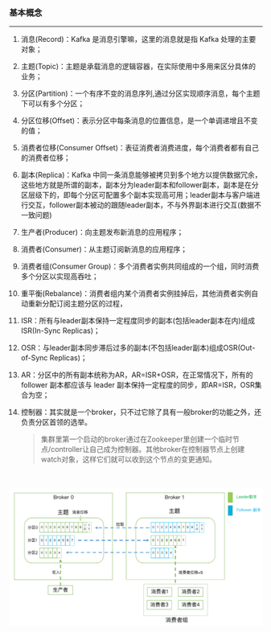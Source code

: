 ### 基本概念

------

1. 消息(Record)：Kafka 是消息引擎嘛，这里的消息就是指 Kafka 处理的主要对象；

2. 主题(Topic)：主题是承载消息的逻辑容器，在实际使用中多用来区分具体的业务；

3. 分区(Partition)：一个有序不变的消息序列,通过分区实现顺序消息，每个主题下可以有多个分区；

4. 分区位移(Offset)：表示分区中每条消息的位置信息，是一个单调递增且不变的值；

5. 消费者位移(Consumer Offset)：表征消费者消费进度，每个消费者都有自己的消费者位移；

6. 副本(Replica)：Kafka 中同一条消息能够被拷贝到多个地方以提供数据冗余，这些地方就是所谓的副本，副本分为leader副本和follower副本，副本是在分区层级下的，即每个分区可配置多个副本实现高可用；leader副本与客户端进行交互，follower副本被动的跟随leader副本，不与外界副本进行交互(数据不一致问题)

7. 生产者(Producer)：向主题发布新消息的应用程序；

8. 消费者(Consumer)：从主题订阅新消息的应用程序；

9. 消费者组(Consumer Group)：多个消费者实例共同组成的一个组，同时消费多个分区以实现高吞吐；

10. 重平衡(Rebalance)：消费者组内某个消费者实例挂掉后，其他消费者实例自动重新分配订阅主题分区的过程，

11. ISR：所有与leader副本保持一定程度同步的副本(包括leader副本在内)组成ISR(In-Sync Replicas)；

12. OSR：与leader副本同步滞后过多的副本(不包括leader副本)组成OSR(Out-of-Sync Replicas)；

13. AR：分区中的所有副本统称为AR，AR=ISR+OSR，在正常情况下，所有的 follower 副本都应该与 leader 副本保持一定程度的同步，即AR=ISR，OSR集合为空；

14. 控制器：其实就是一个broker，只不过它除了具有一般broker的功能之外，还负责分区首领的选举。

    > 集群里第一个启动的broker通过在Zookeeper里创建一个临时节点/controller让自己成为控制器。其他broker在控制器节点上创建 watch对象，这样它们就可以收到这个节点的变更通知。

　

![img](./img/producer.png)

